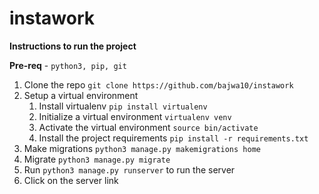 # instawork

**Instructions to run the project**

**Pre-req** - ```python3, pip, git```

1) Clone the repo 
``git clone https://github.com/bajwa10/instawork``
2) Setup a virtual environment 
   1) Install virtualenv
   ```pip install virtualenv```  
   2) Initialize a virtual environment 
   ```virtualenv venv```
   3) Activate the virtual environment
   ```source bin/activate```
   4) Install the project requirements
   ```pip install -r requirements.txt```
3) Make migrations ```python3 manage.py makemigrations home```
4) Migrate ```python3 manage.py migrate```
5) Run ```python3 manage.py runserver``` to run the server
6) Click on the server link
